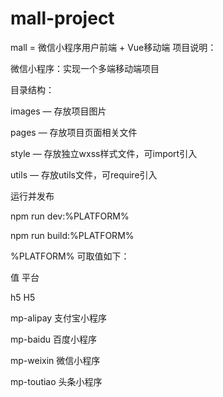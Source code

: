 # mall-project
mall = 微信小程序用户前端 + Vue移动端
项目说明：

微信小程序：实现一个多端移动端项目

目录结构：

images — 存放项目图片

pages — 存放项目页面相关文件

style — 存放独立wxss样式文件，可import引入

utils — 存放utils文件，可require引入

运行并发布

npm run dev:%PLATFORM%

npm run build:%PLATFORM%

%PLATFORM%    可取值如下：


值	           平台

h5	          H5

mp-alipay     支付宝小程序

mp-baidu    	百度小程序

mp-weixin	    微信小程序

mp-toutiao	  头条小程序
